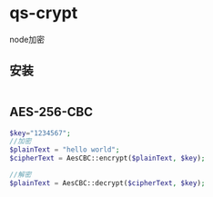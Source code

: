 # qs-crypt
node加密

## 安装
```node

```

## AES-256-CBC 
```php
$key="1234567";
//加密
$plainText = "hello world";
$cipherText = AesCBC::encrypt($plainText, $key);

//解密
$plainText = AesCBC::decrypt($cipherText, $key);
```